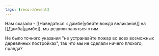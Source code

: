 ```yaml
---
tags: [record/event]
---
```


Нам сказали - [[Наведаться к дамбе|убейте вождя великанов]] на [[Дамба|дамбе]], мы решили заняться этим.

Не было точного указания "не устраивайте пожар во всех возможных деревянных постройках", так что мы не сделали ничего плохого, правда?
